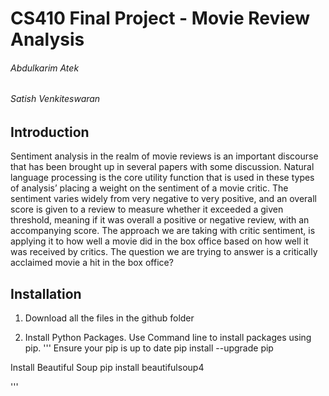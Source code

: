 # CS410 Final Project - Movie Review Analysis
######                        Abdulkarim Atek
######                        Satish Venkiteswaran

## Introduction
Sentiment analysis in the realm of movie reviews is an important discourse that has been brought up in several papers with some discussion. Natural language processing is the core utility function that is used in these types of analysis’ placing a weight on the sentiment of a movie critic. The sentiment varies widely from very negative to very positive, and an overall score is given to a review to measure whether it exceeded a given threshold, meaning if it was overall a positive or negative review, with an accompanying score. The approach we are taking with critic sentiment, is applying it to how well a movie did in the box office based on how well it was received by critics. The question we are trying to answer is a critically acclaimed movie a hit in the box office?

## Installation
1. Download all the files in the github folder

2. Install Python Packages. Use Command line to install packages using pip.
'''
Ensure your pip is up to date
pip install --upgrade pip

Install Beautiful Soup
pip install beautifulsoup4

'''



